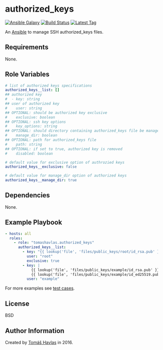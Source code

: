 authorized_keys
===============

[![Ansible Galaxy][galaxy_image]][galaxy_link]
[![Build Status][travis_image]][travis_link]
[![Latest Tag][tag_image]][tag_link]

An [Ansible](https://www.ansible.com/) to manage SSH authorized_keys files.

Requirements
------------

None.

Role Variables
--------------

```yaml
# list of authorized keys specifications
authorized_keys__list: []
## authorized key
#  - key: string
## user of authorized key
#    user: string
## OPTIONAL: should be authorized key exclusive
#    exclusive: boolean
## OPTIONAL: ssh key options
#    key_options: string
## OPTIONAL: should directory containing authorized_keys file be managed by ansible
#    manage_dir: boolean
## OPTIONAL: path for authorized_keys file
#    path: string
## OPTIONAL: if set to true, authorized key is removed
#    disabled: boolean

# default value for exclusive option of authrozied keys
authorized_keys__exclusive: false

# default value for manage_dir option of authorized keys
authorized_keys__manage_dir: true
```

Dependencies
------------

None.

Example Playbook
----------------

```yaml
- hosts: all
  roles:
    - role: "tomashavlas.authorized_keys"
      authorized_keys__list:
        - key: "{{ lookup('file', 'files/public_keys/root/id_rsa.pub' }}"
          user: "root"
          exclusive: true
        - key: |
            {{ lookup('file', 'files/public_keys/example/id_rsa.pub' }}
            {{ lookup('file', 'files/public_keys/example/id_ed25519.pub' }}
          user: "example"
```

For more examples see [test cases](https://github.com/tomashavlas/ansible-role-authorized_keys/tree/master/tests).

License
-------

BSD

Author Information
------------------

Created by [Tomáš Havlas](https://github.com/tomashavlas) in 2016.

[galaxy_image]: https://img.shields.io/badge/galaxy-tomashavlas.authorized__keys-blue.svg?style=flat
[galaxy_link]: https://galaxy.ansible.com/tomashavlas/authorized_keys/
[tag_image]: https://img.shields.io/github/tag/tomashavlas/ansible-role-authorized_keys.svg
[tag_link]: https://github.com/tomashavlas/ansible-role-authorized_keys/tags
[travis_image]: https://travis-ci.org/tomashavlas/ansible-role-authorized_keys.svg?branch=master
[travis_link]: https://travis-ci.org/tomashavlas/ansible-role-authorized_keys/
